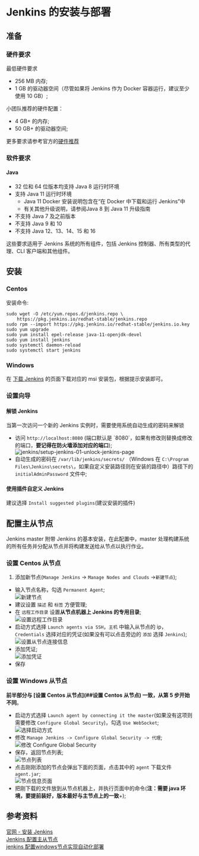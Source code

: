 # Jenkins 的安装与部署
## 准备
### 硬件要求
最低硬件要求  
- 256 MB 内存;
- 1 GB 的驱动器空间（尽管如果将 Jenkins 作为 Docker 容器运行，建议至少使用 10 GB）;

小团队推荐的硬件配置：  
- 4 GB+ 的内存;
- 50 GB+ 的驱动器空间;

更多要求请参考官方的[硬件推荐](https://www.jenkins.io/doc/book/scaling/hardware-recommendations/)  

### 软件要求
#### Java
- 32 位和 64 位版本均支持 Java 8 运行时环境
- 支持 Java 11 运行时环境
  - Java 11 Docker 安装说明包含在“在 Docker 中下载和运行 Jenkins”中
  - 有关其他升级说明，请参阅Java 8 到 Java 11 升级指南
- 不支持 Java 7 及之前版本
- 不支持 Java 9 和 10
- 不支持 Java 12、13、14、15 和 16

这些要求适用于 Jenkins 系统的所有组件，包括 Jenkins 控制器、所有类型的代理、CLI 客户端和其他组件。  

## 安装
### Centos
安装命令:  
``` shell
sudo wget -O /etc/yum.repos.d/jenkins.repo \
    https://pkg.jenkins.io/redhat-stable/jenkins.repo
sudo rpm --import https://pkg.jenkins.io/redhat-stable/jenkins.io.key
sudo yum upgrade
sudo yum install epel-release java-11-openjdk-devel
sudo yum install jenkins
sudo systemctl daemon-reload
sudo systemctl start jenkins
``` 

### Windows
在 [下载 Jenkins](https://www.jenkins.io/download/#downloading-jenkins) 的页面下载对应的 msi 安装包，根据提示安装即可。

### 设置向导
#### 解锁 Jenkins
当第一次访问一个新的 Jenkins 实例时，需要使用系统自动生成的密码来解锁  
- 访问 `http://localhost:8080` (端口默认是
\`8080\`，如果有修改则替换成修改的端口，**要记得在防火墙添加对应的端口**);
    ![jenkins/setup-jenkins-01-unlock-jenkins-page](https://raw.githubusercontent.com/coderqs/wiki_img/f0e6f3affa6530fd03fb41508004601f16de6135/%E5%B7%A5%E5%85%B7/%E7%BC%96%E7%A8%8B%E5%B7%A5%E5%85%B7/ci_cd/jenkins/setup-jenkins-01-unlock-jenkins-page.jpg) 
- 自动生成的密码在 `/var/lib/jenkins/secrets/` （Windows 在 `C:\Program Files\Jenkins\secrets\`，如果自定义安装路径则在安装的路径中）路径下的 `initialAdminPassword` 文件中; 

#### 使用插件自定义 Jenkins
建议选择 `Install suggested plugins`(建议安装的插件)

## 配置主从节点
Jenkins master 附带 Jenkins 的基本安装，在此配置中，master
处理构建系统的所有任务并分配从节点并将构建发送给从节点以执行作业。

### 设置 Centos 从节点
1.  添加新节点(`Manage Jenkins` -\> `Manage Nodes and Clouds` -\>`新建节点`);  
- 输入节点名称，勾选 `Permanent Agent`;  
    ![新建节点](https://raw.githubusercontent.com/coderqs/wiki_img/master/%E5%B7%A5%E5%85%B7/%E7%BC%96%E7%A8%8B%E5%B7%A5%E5%85%B7/ci_cd/jenkins/Jenkins%E7%9A%84%E5%AE%89%E8%A3%85%E4%B8%8E%E9%83%A8%E7%BD%B2_%E6%96%B0%E5%BB%BA%E8%8A%82%E7%82%B9.PNG)  
- 建议设置 `描述` 和 `标签` 方便管理;  
- 在 `远程工作目录` 设置**从节点机器上 Jenkins 的专用目录**;  
    ![设置远程工作目录](https://raw.githubusercontent.com/coderqs/wiki_img/master/%E5%B7%A5%E5%85%B7/%E7%BC%96%E7%A8%8B%E5%B7%A5%E5%85%B7/ci_cd/jenkins/Jenkins%E7%9A%84%E5%AE%89%E8%A3%85%E4%B8%8E%E9%83%A8%E7%BD%B2_%E6%96%B0%E5%BB%BA%E8%8A%82%E7%82%B9%E8%AE%BE%E7%BD%AE_01.PNG)  
- 启动方式选择 `Launch agents via SSH`，`主机` 中输入从节点的
    ip，`Credentials` 选择对应的凭证(如果没有可以点击旁边的 `添加` 选择 `Jenkins`);  
    ![设置从节点连接信息](https://raw.githubusercontent.com/coderqs/wiki_img/master/%E5%B7%A5%E5%85%B7/%E7%BC%96%E7%A8%8B%E5%B7%A5%E5%85%B7/ci_cd/jenkins/Jenkins%E7%9A%84%E5%AE%89%E8%A3%85%E4%B8%8E%E9%83%A8%E7%BD%B2_%E6%96%B0%E5%BB%BA%E8%8A%82%E7%82%B9%E8%AE%BE%E7%BD%AE_02.PNG)  
- 添加凭证;  
    ![添加凭证](https://raw.githubusercontent.com/coderqs/wiki_img/master/%E5%B7%A5%E5%85%B7/%E7%BC%96%E7%A8%8B%E5%B7%A5%E5%85%B7/ci_cd/jenkins/Jenkins%E7%9A%84%E5%AE%89%E8%A3%85%E4%B8%8E%E9%83%A8%E7%BD%B2_%E6%B7%BB%E5%8A%A0%E5%87%AD%E8%AF%81.PNG)  
- 保存

### 设置 Windows 从节点
**前半部分与 [设置 Centos 从节点](##设置 Centos 从节点) 一致，从第 5 步开始不同**。  
- 启动方式选择
`Launch agent by connecting it the master`(如果没有这项则需要修改 `Configure Global Security`)，勾选 `Use WebSocket`;  
    ![选择启动方式](https://raw.githubusercontent.com/coderqs/wiki_img/master/%E5%B7%A5%E5%85%B7/%E7%BC%96%E7%A8%8B%E5%B7%A5%E5%85%B7/ci_cd/jenkins/Jenkins%E7%9A%84%E5%AE%89%E8%A3%85%E4%B8%8E%E9%83%A8%E7%BD%B2_%E6%96%B0%E5%BB%BAwindows%E8%8A%82%E7%82%B9%E8%AE%BE%E7%BD%AE_01.PNG)  
- 修改 `Manage Jenkins -> Configure Global Security -> 代理`;  
    ![修改 Configure Global Security](https://raw.githubusercontent.com/coderqs/wiki_img/master/%E5%B7%A5%E5%85%B7/%E7%BC%96%E7%A8%8B%E5%B7%A5%E5%85%B7/ci_cd/jenkins/Jenkins%E7%9A%84%E5%AE%89%E8%A3%85%E4%B8%8E%E9%83%A8%E7%BD%B2_%E6%96%B0%E5%BB%BAwindows%E8%8A%82%E7%82%B9%E8%AE%BE%E7%BD%AE_02.PNG)  
- 保存，返回节点列表;  
    ![节点列表](https://raw.githubusercontent.com/coderqs/wiki_img/master/%E5%B7%A5%E5%85%B7/%E7%BC%96%E7%A8%8B%E5%B7%A5%E5%85%B7/ci_cd/jenkins/Jenkins%E7%9A%84%E5%AE%89%E8%A3%85%E4%B8%8E%E9%83%A8%E7%BD%B2_%E8%8A%82%E7%82%B9%E5%88%97%E8%A1%A8.PNG)  
- 点击刚刚添加的节点会弹出下面的页面，点击其中的 `agent` 下载文件 `agent.jar`;  
    ![节点信息页面](https://raw.githubusercontent.com/coderqs/wiki_img/master/%E5%B7%A5%E5%85%B7/%E7%BC%96%E7%A8%8B%E5%B7%A5%E5%85%B7/ci_cd/jenkins/Jenkins%E7%9A%84%E5%AE%89%E8%A3%85%E4%B8%8E%E9%83%A8%E7%BD%B2_windows%E8%8A%82%E7%82%B9%E4%BF%A1%E6%81%AF%E9%A1%B5%E9%9D%A2.PNG)  
- 把刚下载的文件放到从节点机器上，并执行页面中的命令(**注：需要 java 环境，要提前装好，版本最好与主节点上的一致**+);  

## 参考资料
[官网 - 安装 Jenkins](https://www.jenkins.io/doc/book/installing/)  
[Jenkins 配置主从节点](https://dzone.com/articles/jenkins-03-configure-master-and-slave)  
[jenkins 配置windows节点实现自动化部署](https://www.cnblogs.com/xiaomifeng0510/p/11848834.html)  
